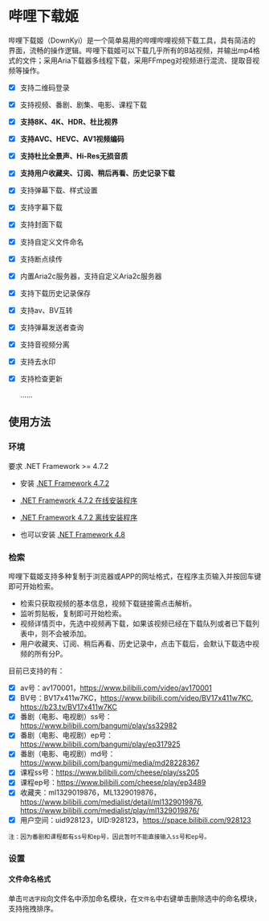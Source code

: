 # 哔哩下载姬

哔哩下载姬（DownKyi）是一个简单易用的哔哩哔哩视频下载工具，具有简洁的界面，流畅的操作逻辑。哔哩下载姬可以下载几乎所有的B站视频，并输出mp4格式的文件；采用Aria下载器多线程下载，采用FFmpeg对视频进行混流、提取音视频等操作。

- [x] 支持二维码登录

- [x] 支持视频、番剧、剧集、电影、课程下载

- [x] **支持8K、4K、HDR、杜比视界**

- [x] **支持AVC、HEVC、AV1视频编码**

- [x] **支持杜比全景声、Hi-Res无损音质**

- [x] **支持用户收藏夹、订阅、稍后再看、历史记录下载**

- [x] 支持弹幕下载、样式设置

- [x] 支持字幕下载

- [x] 支持封面下载

- [x] 支持自定义文件命名

- [x] 支持断点续传

- [x] 内置Aria2c服务器，支持自定义Aria2c服务器

- [x] 支持下载历史记录保存

- [x] 支持av、BV互转

- [x] 支持弹幕发送者查询

- [x] 支持音视频分离

- [x] 支持去水印

- [x] 支持检查更新

  ……

## 使用方法

### 环境

要求 .NET Framework >= 4.7.2

- 安装 [.NET Framework 4.7.2](https://dotnet.microsoft.com/download/dotnet-framework/net472)

- [.NET Framework 4.7.2 在线安装程序](https://download.microsoft.com/download/0/5/C/05C1EC0E-D5EE-463B-BFE3-9311376A6809/NDP472-KB4054531-Web.exe)

- [.NET Framework 4.7.2 离线安装程序](https://download.microsoft.com/download/6/E/4/6E48E8AB-DC00-419E-9704-06DD46E5F81D/NDP472-KB4054530-x86-x64-AllOS-ENU.exe)

- 也可以安装 [.NET Framework 4.8](https://dotnet.microsoft.com/download/dotnet-framework/net48)

### 检索

哔哩下载姬支持多种复制于浏览器或APP的网址格式，在程序主页输入并按回车键即可开始检索。

- 检索只获取视频的基本信息，视频下载链接需点击解析。
- 监听剪贴板，复制即可开始检索。
- 视频详情页中，先选中视频再下载，如果该视频已经在下载队列或者已下载列表中，则不会被添加。
- 用户收藏夹、订阅、稍后再看、历史记录中，点击下载后，会默认下载选中视频的所有分P。

目前已支持的有：

- [x] av号：av170001，<https://www.bilibili.com/video/av170001>
- [x] BV号：BV17x411w7KC，<https://www.bilibili.com/video/BV17x411w7KC>, <https://b23.tv/BV17x411w7KC>
- [x] 番剧（电影、电视剧）ss号：<https://www.bilibili.com/bangumi/play/ss32982>
- [x] 番剧（电影、电视剧）ep号：<https://www.bilibili.com/bangumi/play/ep317925>
- [x] 番剧（电影、电视剧）md号：<https://www.bilibili.com/bangumi/media/md28228367>
- [x] 课程ss号：<https://www.bilibili.com/cheese/play/ss205>
- [x] 课程ep号：<https://www.bilibili.com/cheese/play/ep3489>
- [x] 收藏夹：ml1329019876，ML1329019876，<https://www.bilibili.com/medialist/detail/ml1329019876>, <https://www.bilibili.com/medialist/play/ml1329019876/>
- [x] 用户空间：uid928123，UID:928123，<https://space.bilibili.com/928123>

`注：因为番剧和课程都有ss号和ep号，因此暂时不能直接输入ss号和ep号。`

### 设置

#### 文件命名格式

单击`可选字段`向文件名中添加命名模块，在`文件名`中右键单击删除选中的命名模块，支持拖拽排序。
